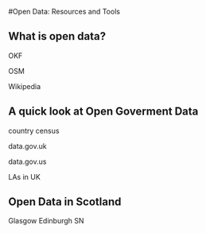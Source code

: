 #Open Data: Resources and Tools

## What is open data?

OKF

OSM

Wikipedia



## A quick look at Open Goverment Data

country census

data.gov.uk

data.gov.us

LAs in UK

## Open Data in Scotland

Glasgow 
Edinburgh 
SN

